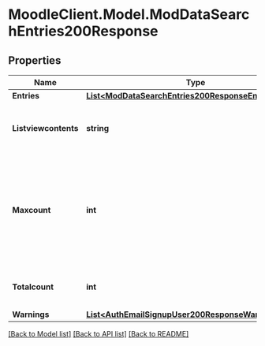 # MoodleClient.Model.ModDataSearchEntries200Response

## Properties

Name | Type | Description | Notes
------------ | ------------- | ------------- | -------------
**Entries** | [**List&lt;ModDataSearchEntries200ResponseEntriesInner&gt;**](ModDataSearchEntries200ResponseEntriesInner.md) |  | 
**Listviewcontents** | **string** | The list view contents as is rendered in the site. | [optional] 
**Maxcount** | **int** | Total count of records that the user could see in the database                     (if all the search criterias were removed). | [optional] [default to null]
**Totalcount** | **int** | Total count of records returned by the search. | [default to null]
**Warnings** | [**List&lt;AuthEmailSignupUser200ResponseWarningsInner&gt;**](AuthEmailSignupUser200ResponseWarningsInner.md) |  | [optional] 

[[Back to Model list]](../README.md#documentation-for-models) [[Back to API list]](../README.md#documentation-for-api-endpoints) [[Back to README]](../README.md)

